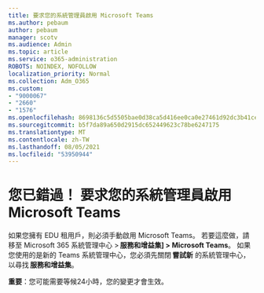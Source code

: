 ```yaml
---
title: 要求您的系統管理員啟用 Microsoft Teams
ms.author: pebaum
author: pebaum
manager: scotv
ms.audience: Admin
ms.topic: article
ms.service: o365-administration
ROBOTS: NOINDEX, NOFOLLOW
localization_priority: Normal
ms.collection: Adm_O365
ms.custom:
- "9000067"
- "2660"
- "1576"
ms.openlocfilehash: 8698136c5d5505bae0d38ca5d416ee0ca0e27461d92dc3b41ce029cb383abfb8
ms.sourcegitcommit: b5f7da89a650d2915dc652449623c78be6247175
ms.translationtype: MT
ms.contentlocale: zh-TW
ms.lasthandoff: 08/05/2021
ms.locfileid: "53950944"
---
```

# <a name="youre-missing-out-ask-your-admin-to-enable-microsoft-teams"></a>您已錯過！ 要求您的系統管理員啟用 Microsoft Teams

如果您擁有 EDU 租用戶，則必須手動啟用 Microsoft Teams。 若要這麼做，請移至 Microsoft 365 系統管理中心 > **服務和增益集] > Microsoft Teams**。 如果您使用的是新的 Teams 系統管理中心，您必須先關閉 **嘗試新** 的系統管理中心，   以尋找 **服務和增益集**。 

**重要**：您可能需要等候24小時，您的變更才會生效。